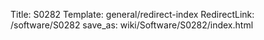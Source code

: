 Title: S0282
Template: general/redirect-index
RedirectLink: /software/S0282
save_as: wiki/Software/S0282/index.html